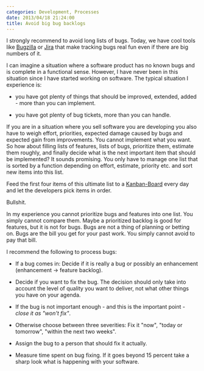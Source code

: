 ```yaml
---
categories: Development, Processes
date: 2013/04/18 21:24:00
title: Avoid big bug backlogs
---
```

I strongly recommend to avoid long lists of bugs. Today, we have cool tools like [Bugzilla](http://bugzilla.org)
or [Jira](http://www.atlassian.com/software/jira/) that make tracking bugs real fun even if there are big numbers of it.

I can imagine a situation where a software product has no known bugs and is complete in a functional sense. 
However, I have never been in this situation since I have started working on software. The typical situation I experience is:

* you have got plenty of things that should be improved, extended, added - more than you can implement.

* you have got plenty of bug tickets, more than you can handle.

If you are in a situation where you sell software you are developing you also have to
weigh effort, priorities, expected damage caused by bugs and expected gain from improvements. You cannot 
implement what you want. So how about filling lists of features, lists of bugs, prioritize them, estimate
them roughly, and finally decide what is the next important item that should be implemented? It sounds
promising. You only have to manage one list that is sorted by a function depending on effort, estimate, 
priority etc. and sort new items into this list.

Feed the first four items of this ultimate list to a [Kanban-Board](http://en.wikipedia.org/wiki/Kanban_board)
every day and let the developers pick items in order.

Bullshit.

In my experience you cannot prioritize bugs and features into one list. You simply cannot compare
them. Maybe a prioritized backlog is good for features, but it is not for bugs. Bugs are not a thing
of planning or betting on. Bugs are the bill you get for your past work. You simply cannot avoid to pay that bill.

I recommend the following to process bugs:

* If a bug comes in: Decide if it is really a bug or possibly an enhancement (enhancement -> feature backlog).

* Decide if you want to fix the bug. The decision should only take into account the level of quality
you want to deliver, not what other things you have on your agenda.

* If the bug is not important enough - and this is the important point - *close it as "won't fix"*. 

* Otherwise choose between three severities: Fix it "now", "today or tomorrow", "within the next two weeks".

* Assign the bug to a person that should fix it actually.

* Measure time spent on bug fixing. If it goes beyond 15 percent take a sharp look what is happening with
your software.
